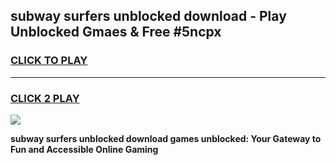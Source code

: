 
## subway surfers unblocked download - Play Unblocked Gmaes & Free #5ncpx
<h3>
<a href="https://news.freeplayer.one?title=subway_surfers_unblocked_download&ref=24F">CLICK TO PLAY</a></h3>
<hr>

<h3>
<a href="https://news.freeplayer.one?title=subway_surfers_unblocked_download&ref=24F">CLICK 2 PLAY</a>
  
</h3>

<a href="https://news.freeplayer.one?title=subway_surfers_unblocked_download&ref=24F/"><img src="https://clearcache.store/games.png"></a>


**subway surfers unblocked download games unblocked: Your Gateway to Fun and Accessible Online Gaming**
